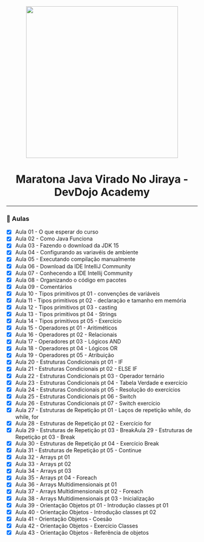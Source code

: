 <div align="center">
    <img src="https://devdojo.academy/images/LOGO_WHITE.svg" width="400">
    <h1>Maratona Java Virado No Jiraya - DevDojo Academy</h1>
    <hr>
</div>

### :memo: Aulas
- [x] Aula 01 - O que esperar do curso
- [x] Aula 02 - Como Java Funciona
- [x] Aula 03 - Fazendo o download da JDK 15
- [x] Aula 04 - Configurando as variavéis de ambiente
- [x] Aula 05 - Executando compilação manualmente
- [x] Aula 06 - Download da IDE IntelliJ Community
- [x] Aula 07 - Conhecendo a IDE Intellij Community
- [x] Aula 08 - Organizando o código em pacotes
- [x] Aula 09 - Comentários
- [x] Aula 10 - Tipos primitivos pt 01 - convenções de variáveis
- [x] Aula 11 - Tipos primitivos pt 02 - declaração e tamanho em memória
- [x] Aula 12 - Tipos primitivos pt 03 - casting
- [x] Aula 13 - Tipos primitivos pt 04 - Strings
- [x] Aula 14 - Tipos primitivos pt 05 - Exercício
- [x] Aula 15 - Operadores pt 01 - Aritiméticos
- [x] Aula 16 - Operadores pt 02 - Relacionais
- [x] Aula 17 - Operadores pt 03 - Lógicos AND
- [x] Aula 18 - Operadores pt 04 - Lógicos OR
- [x] Aula 19 - Operadores pt 05 - Atribuição
- [x] Aula 20 - Estruturas Condicionais pt 01 - IF
- [x] Aula 21 - Estruturas Condicionais pt 02 - ELSE IF
- [x] Aula 22 - Estruturas Condicionais pt 03 - Operador ternário
- [x] Aula 23 - Estruturas Condicionais pt 04 - Tabela Verdade e exercício
- [x] Aula 24 - Estruturas Condicionais pt 05 - Resolução do exercícios
- [x] Aula 25 - Estruturas Condicionais pt 06 - Switch
- [x] Aula 26 - Estruturas Condicionais pt 07 - Switch exercício
- [x] Aula 27 - Estruturas de Repetição pt 01 - Laços de repetição while, do while, for
- [x] Aula 28 - Estruturas de Repetição pt 02 - Exercício for
- [x] Aula 29 - Estruturas de Repetição pt 03 - BreakAula 29 - Estruturas de Repetição pt 03 - Break
- [x] Aula 30 - Estruturas de Repetição pt 04 - Exercício Break
- [x] Aula 31 - Estruturas de Repetição pt 05 - Continue
- [x] Aula 32 - Arrays pt 01
- [x] Aula 33 - Arrays pt 02
- [x] Aula 34 - Arrays pt 03
- [x] Aula 35 - Arrays pt 04 - Foreach
- [x] Aula 36 - Arrays Multidimensionais pt 01
- [x] Aula 37 - Arrays Multidimensionais pt 02 - Foreach
- [x] Aula 38 - Arrays Multidimensionais pt 03 - Inicialização
- [x] Aula 39 - Orientação Objetos pt 01 - Introdução classes pt 01
- [x] Aula 40 - Orientação Objetos - Introdução classes pt 02
- [x] Aula 41 - Orientação Objetos - Coesão
- [x] Aula 42 -  Orientação Objetos - Exercício Classes
- [x] Aula 43 - Orientação Objetos - Referência de objetos